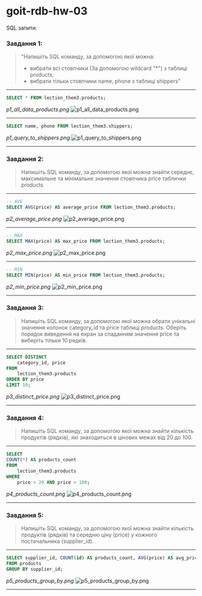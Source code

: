# goit-rdb-hw-03

SQL запити:

### Завдання 1:

> "Напишіть SQL команду, за допомогою якої можна:
>
> - вибрати всі стовпчики (За допомогою wildcard "\*") з таблиці products;
> - вибрати тільки стовпчики name, phone з таблиці shippers"

---

```sql
SELECT * FROM lection_them3.products;
```

_p1_all_data_products.png_
![p1_all_data_products.png](./p1_all_data_products.png)

---

```sql
SELECT name, phone FROM lection_them3.shippers;
```

_p1_query_to_shippers.png_
![p1_query_to_shippers.png](./p1_query_to_shippers.png)

---

### Завдання 2:

> Напишіть SQL команду, за допомогою якої можна знайти середнє, максимальне та мінімальне значення стовпчика price таблички products

---

```sql
-- AVG
SELECT AVG(price) AS average_price FROM lection_them3.products;
```

_p2_average_price.png_
![p2_average_price.png](./p2_average_price.png)

---

```sql
-- MAX
SELECT MAX(price) AS max_price FROM lection_them3.products;
```

_p2_max_price.png_
![p2_max_price.png](./p2_max_price.png)

---

```sql
-- MIN
SELECT MIN(price) AS min_price FROM lection_them3.products;
```

_p2_min_price.png_
![p2_min_price.png](./p2_min_price.png)

---

### Завдання 3:

> Напишіть SQL команду, за допомогою якої можна обрати унікальні значення колонок category_id та price таблиці products. Оберіть порядок виведення на екран за спаданням значення price та виберіть тільки 10 рядків.

---

```sql
SELECT DISTINCT
    category_id, price
FROM
    lection_them3.products
ORDER BY price
LIMIT 10;
```

_p3_distinct_price.png_
![p3_distinct_price.png](./p3_distinct_price.png)

---

### Завдання 4:

> Напишіть SQL команду, за допомогою якої можна знайти кількість продуктів (рядків), які знаходиться в цінових межах від 20 до 100.

---

```sql
SELECT
COUNT(*) AS products_count
FROM
    lection_them3.products
WHERE
    price > 20 AND price < 100;
```

_p4_products_count.png_
![p4_products_count.png](./p4_products_count.png)

---

### Завдання 5:

> Напишіть SQL команду, за допомогою якої можна знайти кількість продуктів (рядків) та середню ціну (price) у кожного постачальника (supplier_id).

---

```sql
SELECT supplier_id, COUNT(id) AS products_count, AVG(price) AS avg_price
FROM products
GROUP BY supplier_id;
```

_p5_products_group_by.png_
![p5_products_group_by.png](./p5_products_group_by.png)

---
